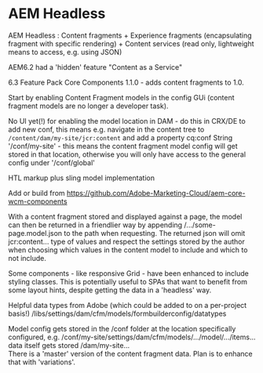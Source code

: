 # AEM Headless
AEM Headless :
Content fragments +
Experience fragments (encapsulating fragment with specific rendering) +
Content services (read only, lightweight means to access, e.g. using JSON)

AEM6.2 had a 'hidden' feature "Content as a Service"

6.3 Feature Pack
Core Components 1.1.0 - adds content fragments to 1.0.

Start by enabling Content Fragment models in the config GUi (content fragment models are no longer a developer task).

No UI yet(!) for enabling the model location in DAM - do this in CRX/DE to add new conf, this means e.g.
navigate in the content tree to `/content/dam/my-site/jcr:content` and add a property cq:conf String '/conf/my-site' - this means the content fragment model config will get stored in that location, otherwise you will only have access to the general config under '/conf/global'

HTL markup plus sling model implementation

Add or build from https://github.com/Adobe-Marketing-Cloud/aem-core-wcm-components

With a content fragment stored and displayed against a page, the model can then be returned in a friendlier way by appending /.../some-page.model.json to the path when requesting.  The returned json will omit jcr:content... type of values and respect the settings stored by the author when choosing which values in the content model to include and which to not include.

Some components - like responsive Grid - have been enhanced to include styling classes.  This is potentially useful to SPAs that want to benefit from some layout hints, despite getting the data in a 'headless' way.

Helpful data types from Adobe (which could be added to on a per-project basis!) /libs/settings/dam/cfm/models/formbuilderconfig/datatypes

Model config gets stored in the /conf folder at the location specifically configured, e.g. /conf/my-site/settings/dam/cfm/models/.../model/.../items... data itself gets stored /dam/my-site...  
There is a 'master' version of the content fragment data. Plan is to enhance that with 'variations'.    
